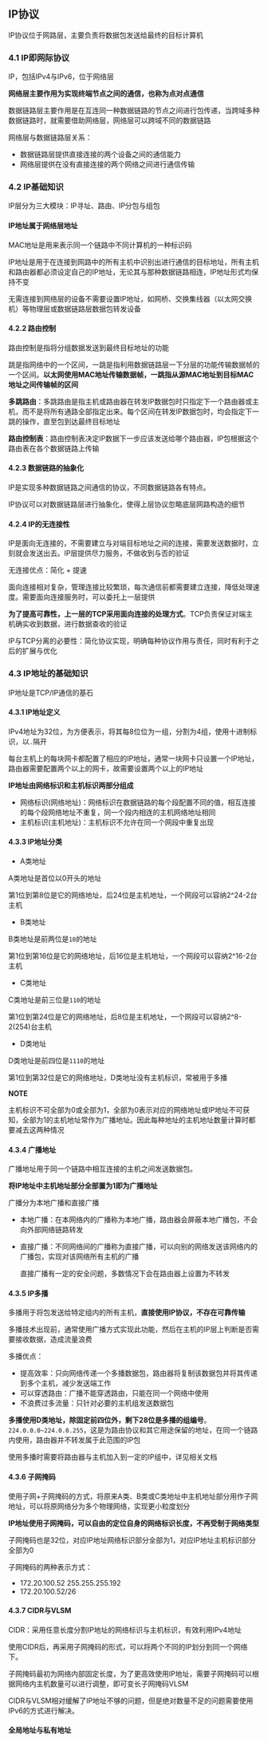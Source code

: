 ## IP协议

IP协议位于网路层，主要负责将数据包发送给最终的目标计算机

### 4.1 IP即网际协议

IP，包括IPv4与IPv6，位于网络层

**网络层主要作用为实现终端节点之间的通信，也称为点对点通信**

数据链路层主要作用是在互连同一种数据链路的节点之间进行包传递，当跨域多种数据链路时，就需要借助网络层，网络层可以跨域不同的数据链路

网络层与数据链路层关系：
* 数据链路层提供直接连接的两个设备之间的通信能力
* 网络层提供在没有直接连接的两个网络之间进行通信传输

### 4.2 IP基础知识

IP层分为三大模块：IP寻址、路由、IP分包与组包

#### IP地址属于网络层地址

MAC地址是用来表示同一个链路中不同计算机的一种标识码

IP地址是用于在连接到网路中的所有主机中识别出进行通信的目标地址，所有主机和路由器都必须设定自己的IP地址，无论其与那种数据链路相连，IP地址形式均保持不变

无需连接到网络层的设备不需要设置IP地址，如网桥、交换集线器（以太网交换机）等物理层或数据链路层数据包转发设备

#### 4.2.2 路由控制

路由控制是指将分组数据发送到最终目标地址的功能

跳是指网络中的一个区间，一跳是指利用数据链路层一下分层的功能传输数据帧的一个区间。**以太网使用MAC地址传输数据帧，一跳指从源MAC地址到目标MAC地址之间传输帧的区间**

**多跳路由**：多跳路由是指主机或路由器在转发IP数据包时只指定下一个路由器或主机，而不是将所有通路全部指定出来。每个区间在转发IP数据包时，均会指定下一跳的操作，直至包到达最终目标地址

**路由控制表**：路由控制表决定IP数据下一步应该发送给哪个路由器，IP包根据这个路由表在各个数据链路上传输

#### 4.2.3 数据链路的抽象化

IP是实现多种数据链路之间通信的协议，不同数据链路各有特点。

IP协议可以对数据链路层进行抽象化，使得上层协议忽略底层网路构造的细节

#### 4.2.4 IP的无连接性

IP是面向无连接的，不需要建立与对端目标地址之间的连接，需要发送数据时，立刻就会发送出去。IP层提供尽力服务，不做收到与否的验证

无连接优点：简化 + 提速

面向连接相对复杂，管理连接比较繁琐，每次通信前都需要建立连接，降低处理速度。需要面向连接服务时，可以委托上一层提供

**为了提高可靠性，上一层的TCP采用面向连接的处理方式**。TCP负责保证对端主机确实收到数据，进行数据查收的验证

IP与TCP分离的必要性：简化协议实现，明确每种协议作用与责任，同时有利于之后的扩展与优化

### 4.3 IP地址的基础知识

IP地址是TCP/IP通信的基石

#### 4.3.1 IP地址定义

IPv4地址为32位，为方便表示，将其每8位位为一组，分割为4组，使用十进制标识，以`.`隔开

每台主机上的每块网卡都配置了相应的IP地址，通常一块网卡只设置一个IP地址，路由器需要配置两个以上的网卡，故需要设置两个以上的IP地址

**IP地址由网络标识和主机标识两部分组成**
* 网络标识(网络地址)：网络标识在数据链路的每个段配置不同的值，相互连接的每个段网络地址不重复，同一个段内相连的主机网络地址相同
* 主机标识(主机地址)：主机标识不允许在同一个网段中重复出现

#### 4.3.3 IP地址分类

* A类地址

A类地址是首位以0开头的地址

第1位到第8位是它的网络地址，后24位是主机地址，一个网段可以容纳2^24-2台主机

* B类地址

B类地址是前两位是`10`的地址

第1位到第16位是它的网络地址，后16位是主机地址，一个网段可以容纳2^16-2台主机

* C类地址

C类地址是前三位是`110`的地址

第1位到第24位是它的网络地址，后8位是主机地址，一个网段可以容纳2^8-2(254)台主机

* D类地址

D类地址是前四位是`1110`的地址

第1位到第32位是它的网络地址，D类地址没有主机标识，常被用于多播

**NOTE**

主机标识不可全部为0或全部为1，全部为0表示对应的网络地址或IP地址不可获知，全部为1的主机地址常作为广播地址。因此每种地址的主机地址数量计算时都要减去这两种情况

#### 4.3.4 广播地址

广播地址用于同一个链路中相互连接的主机之间发送数据包。

**将IP地址中主机地址部分全部置为1即为广播地址**

广播分为本地广播和直接广播
* 本地广播：在本网络内的广播称为本地广播，路由器会屏蔽本地广播包，不会向外部网络链路转发
* 直接广播：不同网络间的广播称为直接广播，可以向别的网络发送该网络内的广播包，实现对该网络所有主机的广播

	直接广播有一定的安全问题，多数情况下会在路由器上设置为不转发

#### 4.3.5 IP多播

多播用于将包发送给特定组内的所有主机，**直接使用IP协议，不存在可靠传输**

多播技术出现前，通常使用广播方式实现此功能，然后在主机的IP层上判断是否需要接收数据，造成流量浪费

多播优点：
* 提高效率：只向网络传递一个多播数据包，路由器将复制该数据包并将其传递到多个主机，减少发送端工作
* 可以穿透路由：广播不能穿透路由，只能在同一个网络中使用
* 不浪费过多流量：只针对必要的主机组发送数据包

**多播使用D类地址，除固定前四位外，剩下28位是多播的组编号**。`224.0.0.0~224.0.0.255`，这是为路由协议和其它用途保留的地址，在同一个链路内使用，路由器并不转发属于此范围的IP包

使用多播时需要将路由器与主机加入到一定的IP组中，详见相关文档

#### 4.3.6 子网掩码

使用子网+子网掩码的方式，将原来A类、B类或C类地址中主机地址部分用作子网地址，可以将原网络分为多个物理网络，实现更小粒度划分

**IP地址使用子网掩码，可以自由的定位自身的网络标识长度，不再受制于网络类型**

子网掩码也是32位，对应IP地址网络标识部分全部为1，对应IP地址主机标识部分全部为0

子网掩码的两种表示方式：
* 172.20.100.52     255.255.255.192
* 172.20.100.52/26

#### 4.3.7 CIDR与VLSM

CIDR：采用任意长度分割IP地址的网络标识与主机标识，有效利用IPv4地址

使用CIDR后，再采用子网掩码的形式，可以将两个不同的IP划分到同一个网络下。

子网掩码最初为网络内部固定长度，为了更高效使用IP地址，需要子网掩码可以根据网络内主机数量可以进行调整，即可变长子网掩码VLSM

CIDR与VLSM相对缓解了IP地址不够的问题，但是绝对数量不足的问题需要使用IPv6的方式进行解决。

#### 全局地址与私有地址

